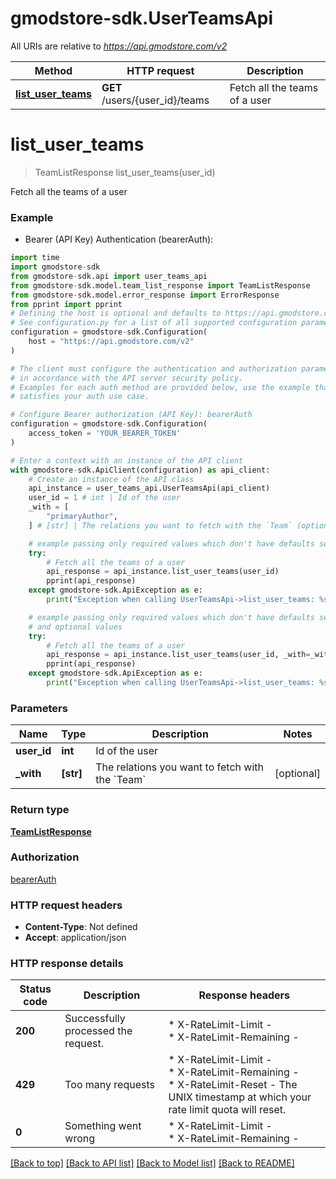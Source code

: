 # gmodstore-sdk.UserTeamsApi

All URIs are relative to *https://api.gmodstore.com/v2*

Method | HTTP request | Description
------------- | ------------- | -------------
[**list_user_teams**](UserTeamsApi.md#list_user_teams) | **GET** /users/{user_id}/teams | Fetch all the teams of a user


# **list_user_teams**
> TeamListResponse list_user_teams(user_id)

Fetch all the teams of a user

### Example

* Bearer (API Key) Authentication (bearerAuth):

```python
import time
import gmodstore-sdk
from gmodstore-sdk.api import user_teams_api
from gmodstore-sdk.model.team_list_response import TeamListResponse
from gmodstore-sdk.model.error_response import ErrorResponse
from pprint import pprint
# Defining the host is optional and defaults to https://api.gmodstore.com/v2
# See configuration.py for a list of all supported configuration parameters.
configuration = gmodstore-sdk.Configuration(
    host = "https://api.gmodstore.com/v2"
)

# The client must configure the authentication and authorization parameters
# in accordance with the API server security policy.
# Examples for each auth method are provided below, use the example that
# satisfies your auth use case.

# Configure Bearer authorization (API Key): bearerAuth
configuration = gmodstore-sdk.Configuration(
    access_token = 'YOUR_BEARER_TOKEN'
)

# Enter a context with an instance of the API client
with gmodstore-sdk.ApiClient(configuration) as api_client:
    # Create an instance of the API class
    api_instance = user_teams_api.UserTeamsApi(api_client)
    user_id = 1 # int | Id of the user
    _with = [
        "primaryAuthor",
    ] # [str] | The relations you want to fetch with the `Team` (optional)

    # example passing only required values which don't have defaults set
    try:
        # Fetch all the teams of a user
        api_response = api_instance.list_user_teams(user_id)
        pprint(api_response)
    except gmodstore-sdk.ApiException as e:
        print("Exception when calling UserTeamsApi->list_user_teams: %s\n" % e)

    # example passing only required values which don't have defaults set
    # and optional values
    try:
        # Fetch all the teams of a user
        api_response = api_instance.list_user_teams(user_id, _with=_with)
        pprint(api_response)
    except gmodstore-sdk.ApiException as e:
        print("Exception when calling UserTeamsApi->list_user_teams: %s\n" % e)
```


### Parameters

Name | Type | Description  | Notes
------------- | ------------- | ------------- | -------------
 **user_id** | **int**| Id of the user |
 **_with** | **[str]**| The relations you want to fetch with the &#x60;Team&#x60; | [optional]

### Return type

[**TeamListResponse**](TeamListResponse.md)

### Authorization

[bearerAuth](../README.md#bearerAuth)

### HTTP request headers

 - **Content-Type**: Not defined
 - **Accept**: application/json


### HTTP response details

| Status code | Description | Response headers |
|-------------|-------------|------------------|
**200** | Successfully processed the request. |  * X-RateLimit-Limit -  <br>  * X-RateLimit-Remaining -  <br>  |
**429** | Too many requests |  * X-RateLimit-Limit -  <br>  * X-RateLimit-Remaining -  <br>  * X-RateLimit-Reset - The UNIX timestamp at which your rate limit quota will reset. <br>  |
**0** | Something went wrong |  * X-RateLimit-Limit -  <br>  * X-RateLimit-Remaining -  <br>  |

[[Back to top]](#) [[Back to API list]](../README.md#documentation-for-api-endpoints) [[Back to Model list]](../README.md#documentation-for-models) [[Back to README]](../README.md)

